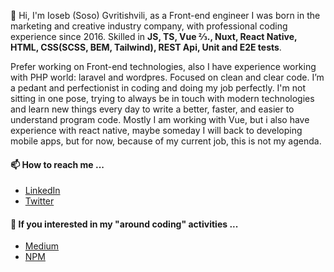 👋 Hi, I'm Ioseb (Soso) Gvritishvili, as a Front-end engineer I was born in the marketing and creative industry company, with professional coding experience since 2016. 
Skilled in **JS, TS, Vue ⅔., Nuxt, React Native, HTML, CSS(SCSS, BEM, Tailwind), REST Api, Unit and E2E tests**. 

Prefer working on Front-end technologies, also I have experience working with PHP world: laravel and wordpres.
Focused on clean and clear code. I’m a pedant and perfectionist in coding and doing my job perfectly.
I'm not sitting in one pose, trying to always be in touch with modern technologies and learn new things every day to write a better, faster, and easier to understand program code.
Mostly I am working with Vue, but i also have experience with react native, maybe someday I will back to developing mobile apps, but for now, because of my current job, this is not my agenda.

#### 📫 How to reach me ...

- [LinkedIn](https://www.linkedin.com/in/ioseb-gvritishvili/)
- [Twitter](https://twitter.com/SosoGvritishvi1)

#### 👀 If you interested in my "around coding" activities ...

- [Medium](https://medium.com/@sosogvritishvili)
- [NPM](https://www.npmjs.com/~sosog)

